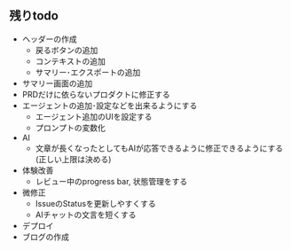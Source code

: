 ## 残りtodo

- ヘッダーの作成
    - 戻るボタンの追加
    - コンテキストの追加
    - サマリー･エクスポートの追加
- サマリー画面の追加
- PRDだけに依らないプロダクトに修正する
- エージェントの追加･設定などを出来るようにする
    - エージェント追加のUIを設定する
    - プロンプトの変数化
- AI
  - 文章が長くなったとしてもAIが応答できるように修正できるようにする(正しい上限は決める)
- 体験改善
  - レビュー中のprogress bar, 状態管理をする
- 微修正
  - IssueのStatusを更新しやすくする
  - AIチャットの文言を短くする
- デプロイ
- ブログの作成
